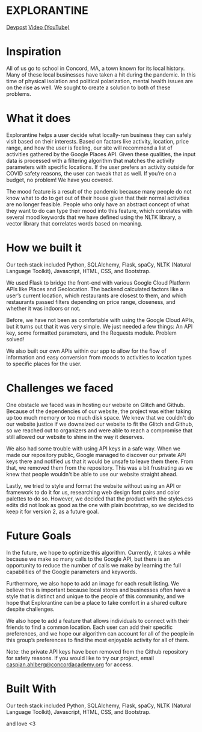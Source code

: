 # EXPLORANTINE
<a href="https://devpost.com/software/explorantine-nhezvm">Devpost</a>
<a href="https://www.youtube.com/watch?v=ALz4xrCCu2M&t=1s">Video (YouTube)</a>

# Inspiration
All of us go to school in Concord, MA, a town known for its local history. Many of these local businesses have taken a hit during the pandemic. In this time of physical isolation and political polarization, mental health issues are on the rise as well. We sought to create a solution to both of these problems.

# What it does
Explorantine helps a user decide what locally-run business they can safely visit based on their interests. Based on factors like activity, location, price range, and how the user is feeling, our site will recommend a list of activities gathered by the Google Places API. Given these qualities, the input data is processed with a filtering algorithm that matches the activity parameters with specific locations. If the user prefers an activity outside for COVID safety reasons, the user can tweak that as well. If you’re on a budget, no problem! We have you covered.

The mood feature is a result of the pandemic because many people do not know what to do to get out of their house given that their normal activities are no longer feasible. People who only have an abstract concept of what they want to do can type their mood into this feature, which correlates with several mood keywords that we have defined using the NLTK library, a vector library that correlates words based on meaning.

# How we built it
Our tech stack included Python, SQLAlchemy, Flask, spaCy, NLTK (Natural Language Toolkit), Javascript, HTML, CSS, and Bootstrap.

We used Flask to bridge the front-end with various Google Cloud Platform APIs like Places and Geolocation. The backend calculated factors like a user’s current location, which restaurants are closest to them, and which restaurants passed filters depending on price range, closeness, and whether it was indoors or not.

Before, we have not been as comfortable with using the Google Cloud APIs, but it turns out that it was very simple. We just needed a few things: An API key, some formatted parameters, and the Requests module. Problem solved!

We also built our own APIs within our app to allow for the flow of information and easy conversion from moods to activities to location types to specific places for the user.

# Challenges we faced
One obstacle we faced was in hosting our website on Glitch and Github. Because of the dependencies of our website, the project was either taking up too much memory or too much disk space. We knew that we couldn't do our website justice if we downsized our website to fit the Glitch and Github, so we reached out to organizers and were able to reach a compromise that still allowed our website to shine in the way it deserves.

We also had some trouble with using API keys in a safe way. When we made our repository public, Google managed to discover our private API keys there and notified us that it would be unsafe to leave them there. From that, we removed them from the repository. This was a bit frustrating as we knew that people wouldn't be able to use our website straight ahead.

Lastly, we tried to style and format the website without using an API or framework to do it for us, researching web design font pairs and color palettes to do so. However, we decided that the product with the styles.css edits did not look as good as the one with plain bootstrap, so we decided to keep it for version 2, as a future goal.

# Future Goals
In the future, we hope to optimize this algorithm. Currently, it takes a while because we make so many calls to the Google API, but there is an opportunity to reduce the number of calls we make by learning the full capabilities of the Google parameters and keywords.

Furthermore, we also hope to add an image for each result listing. We believe this is important because local stores and businesses often have a style that is distinct and unique to the people of this community, and we hope that Explorantine can be a place to take comfort in a shared culture despite challenges.

We also hope to add a feature that allows individuals to connect with their friends to find a common location. Each user can add their specific preferences, and we hope our algorithm can account for all of the people in this group’s preferences to find the most enjoyable activity for all of them.

Note: the private API keys have been removed from the Github repository for safety reasons. If you would like to try our project, email caspian.ahlberg@concordacademy.org for access.

# Built With
Our tech stack included Python, SQLAlchemy, Flask, spaCy, NLTK (Natural Language Toolkit), Javascript, HTML, CSS, and Bootstrap.

and love <3
